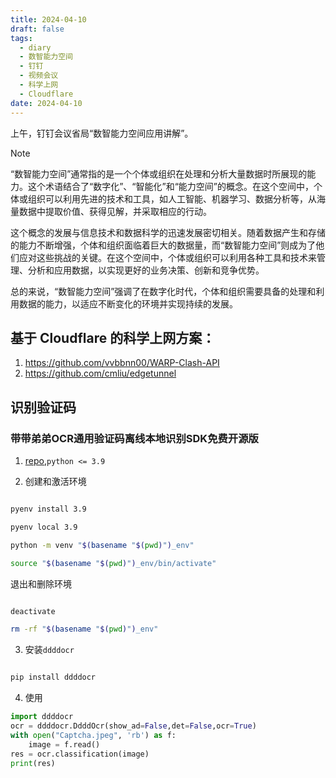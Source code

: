 ```yaml
---
title: 2024-04-10
draft: false
tags:
  - diary
  - 数智能力空间
  - 钉钉
  - 视频会议
  - 科学上网
  - Cloudflare
date: 2024-04-10
---
```

上午，钉钉会议省局“数智能力空间应用讲解”。

> [!note]
> “数智能力空间”通常指的是一个个体或组织在处理和分析大量数据时所展现的能力。这个术语结合了“数字化”、“智能化”和“能力空间”的概念。在这个空间中，个体或组织可以利用先进的技术和工具，如人工智能、机器学习、数据分析等，从海量数据中提取价值、获得见解，并采取相应的行动。
>
> 这个概念的发展与信息技术和数据科学的迅速发展密切相关。随着数据产生和存储的能力不断增强，个体和组织面临着巨大的数据量，而“数智能力空间”则成为了他们应对这些挑战的关键。在这个空间中，个体或组织可以利用各种工具和技术来管理、分析和应用数据，以实现更好的业务决策、创新和竞争优势。
>
> 总的来说，“数智能力空间”强调了在数字化时代，个体和组织需要具备的处理和利用数据的能力，以适应不断变化的环境并实现持续的发展。

## 基于 Cloudflare 的科学上网方案：

1. https://github.com/vvbbnn00/WARP-Clash-API
2. https://github.com/cmliu/edgetunnel

## 识别验证码

### 带带弟弟OCR通用验证码离线本地识别SDK免费开源版

1. [repo](https://github.com/sml2h3/ddddocr),`python <= 3.9`

2. 创建和激活环境

```bash

pyenv install 3.9

pyenv local 3.9

python -m venv "$(basename "$(pwd)")_env"

source "$(basename "$(pwd)")_env/bin/activate"

```

退出和删除环境

```bash

deactivate

rm -rf "$(basename "$(pwd)")_env"

```

3. 安装`ddddocr`

```bash

pip install ddddocr

```

4. 使用

```python
import ddddocr
ocr = ddddocr.DdddOcr(show_ad=False,det=False,ocr=True)
with open("Captcha.jpeg", 'rb') as f:
	image = f.read()
res = ocr.classification(image)
print(res)
```
